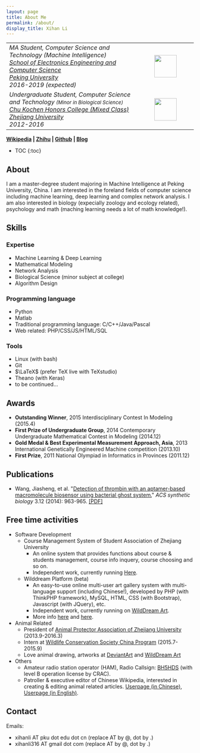 ```yaml
---
layout: page
title: About Me
permalink: /about/
display_title: Xihan Li
---
```

<table width="100%">
<tr>
<td width="70%">
<i>MA Student, Computer Science and Technology (Machine Intelligence)<br/>
<a href="http://eecs.pku.edu.cn">School of Electronics Engineering and Computer Science</a><br/>
<a target="_blank" href="http://www.pku.edu.cn">Peking University</a><br/>
2016-2019 (expected)</i>
</td>
<td>
<center><img src="{{site.url}}/assets/about/pku-logo.png" width="60px"/></center>
</td>
</tr>
<tr>
<td width="70%">
<i>Undergraduate Student, Computer Science and Technology <small>(Minor in Biological Science)</small><br/>
<a href="http://ckc.zju.edu.cn">Chu Kochen Honors College (Mixed Class)</a><br/>
<a target="_blank" href="http://www.zju.edu.cn">Zhejiang University</a><br/>
2012-2016</i>
</td>
<td>
<center><img src="{{site.url}}/assets/about/zju-logo.jpg" width="60px"/></center>
</td>
</tr>
</table>

**[Wikipedia](https://zh.wikipedia.org/wiki/User:Snowkylin) \| [Zhihu](https://www.zhihu.com/people/snowkylin/activities)     \| [Github](https://github.com/snowkylin) \| [Blog](http://snowkylin.github.io)**

* TOC
{:toc}

## About

I am a master-degree student majoring in Machine Intelligence at Peking University, China. I am interested in the foreland fields of computer science including machine learning, deep learning and complex network analysis. I am also interested in biology (expecially zoology and ecology related), psychology and math (maching learning needs a lot of math knowledge!).

## Skills

### Expertise

- Machine Learning & Deep Learning
- Mathematical Modeling
- Network Analysis
- Biological Science (minor subject at college)
- Algorithm Design

### Programming language

- Python
- Matlab
- Traditional programming language: C/C++/Java/Pascal
- Web related: PHP/CSS/JS/HTML/SQL

### Tools

- Linux (with bash)
- Git
- $\LaTeX$ (prefer TeX live with TeXstudio)
- Theano (with Keras)
- to be continued...

## Awards

- **Outstanding Winner**, 2015 Interdisciplinary Contest In Modeling (2015.4)
- **First Prize of Undergraduate Group**, 2014 Contemporary Undergraduate Mathematical Contest in Modeling (2014.12)
- **Gold Medal & Best Experimental Measurement Approach, Asia**, 2013 International Genetically Engineered Machine competition (2013.10)
- **First Prize**, 2011 National Olympiad in Informatics in Provinces (2011.12)

## Publications
- Wang, Jiasheng, et al. "[Detection of thrombin with an aptamer-based macromolecule biosensor using bacterial ghost system.](http://pubs.acs.org/doi/abs/10.1021/sb500018f)" *ACS synthetic biology* 3.12 (2014): 963-965. [[PDF]]({{site.url}}/assets/publications/Detection_of_Thrombin_with_an_Aptamer-Ba.pdf)

## Free time activities

- Software Development
    - Course Management System of Student Association of Zhejiang University
         - An online system that provides functions about course & students management, course info inquery, course choosing and so on.
         - Independent work, currently running [Here](http://www.itper.org/course_zjuapa_com/).
    - Wilddream Platform (beta)
         - An easy-to-use online multi-user art gallery system with multi-language support (including Chinese!), developed by PHP (with ThinkPHP framework), MySQL, HTML, CSS (with Bootstrap), Javascript (with JQuery), etc.
         - Independent work, currently running on [WildDream Art](http://www.wilddream.net).
         - More info [here](http://en.wikifur.com/wiki/WildDream_Art) and [here](http://www.wilddream.net/journal/view/4).
- Animal Related
    - President of [Animal Protector Association of Zhejiang University](http://www.zjuapa.com) (2013.9-2016.3)
    - Intern at [Wildlife Conservation Society China Program](http://wcs.org.cn/) (2015.7-2015.9)
    - Love animal drawing, artworks at [DeviantArt](http://snowkylin.deviantart.com) and [WildDream Art](http://www.wilddream.net/user/snowkylin)
- Others
    - Amateur radio station operator (HAM), Radio Callsign: [BH5HDS](https://www.qrz.com/db/BH5HDS) (with level B operation license by CRAC).
    - Patroller & executive editor of Chinese Wikipedia, interested in creating & editing animal related articles. [Userpage (in Chinese)](https://zh.wikipedia.org/wiki/User:Snowkylin), [Userpage (in English)](https://en.wikipedia.org/wiki/User:Snowkylin).

## Contact
Emails:

- xihanli AT pku dot edu dot cn (replace AT by @, dot by .)
- xihanli316 AT gmail dot com (replace AT by @, dot by .)